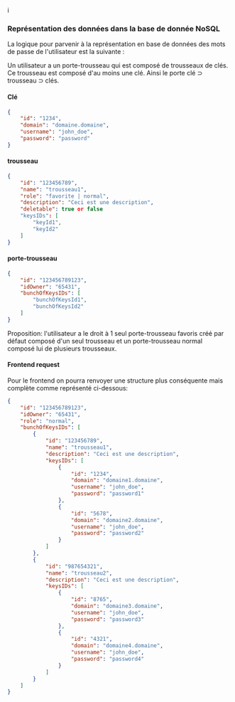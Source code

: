i

### Représentation des données dans la base de donnée NoSQL

La logique pour parvenir à la représentation en base de données des mots de passe de l'utilisateur est la suivante :

Un utilisateur a un porte-trousseau qui est composé de trousseaux de clés. Ce trousseau est composé d'au moins une clé. Ainsi le porte clé ⊃ trousseau ⊃ clés.

#### Clé

```json
{
    "id": "1234",
    "domain": "domaine.domaine",
    "username": "john_doe",
    "password": "password"
}
```

#### trousseau
```json
{
    "id": "123456789",
    "name": "trousseau1",
    "role": "favorite | normal",
    "description": "Ceci est une description",
    "deletable": true or false
    "keysIDs": [
        "keyId1",
        "keyId2"
    ]
}
```

#### porte-trousseau
```json
{
    "id": "123456789123",
    "idOwner": "65431",
    "bunchOfKeysIDs": [
        "bunchOfKeysId1",
        "bunchOfKeysId2"
    ]
}
```

Proposition: l'utilisateur a le droit à 1 seul porte-trousseau favoris créé par défaut composé d'un seul trousseau et un porte-trousseau normal composé lui de plusieurs trousseaux.

#### Frontend request

Pour le frontend on pourra renvoyer une structure plus conséquente mais complète comme représenté ci-dessous:

```json
{
    "id": "123456789123",
    "idOwner": "65431",
    "role": "normal",
    "bunchOfKeysIDs": [
        {
            "id": "123456789",
            "name": "trousseau1",
            "description": "Ceci est une description",
            "keysIDs": [
                {
                    "id": "1234",
                    "domain": "domaine1.domaine",
                    "username": "john_doe",
                    "password": "password1"
                },
                {
                    "id": "5678",
                    "domain": "domaine2.domaine",
                    "username": "john_doe",
                    "password": "password2"
                }
            ]
        },
        {
            "id": "987654321",
            "name": "trousseau2",
            "description": "Ceci est une description",
            "keysIDs": [
                {
                    "id": "8765",
                    "domain": "domaine3.domaine",
                    "username": "john_doe",
                    "password": "password3"
                },
                {
                    "id": "4321",
                    "domain": "domaine4.domaine",
                    "username": "john_doe",
                    "password": "password4"
                }
            ]
        }
    ]
}
```